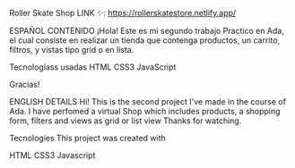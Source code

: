 Roller Skate Shop
LINK ✨: https://rollerskatestore.netlify.app/

ESPAÑOL
CONTENIDO
¡Hola! Este es mi segundo trabajo Practico en Ada, el cual consiste en realizar un tienda que contenga productos, un carrito, filtros, y vistas tipo grid o en lista.


Tecnologíass usadas
HTML
CSS3
JavaScript

Gracias!

ENGLISH
DETAILS
Hi! This is the second project I've made in the course of Ada. I have perfomed a virtual Shop which includes products, a shopping form, filters and views as grid or list view
Thanks for watching.

Tecnologies
This project was created with

HTML
CSS3
Javascript
